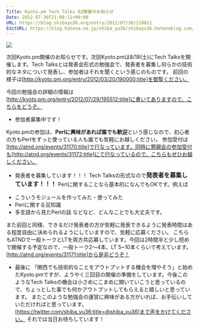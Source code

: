 ```yaml
---
Title: Kyoto.pm Tech Talks 02開催のお知らせ
Date: 2012-07-30T21:08:11+09:00
URL: https://blog.shibayu36.org/entry/2012/07/30/210811
EditURL: https://blog.hatena.ne.jp/shiba_yu36/shibayu36.hatenablog.com/atom/entry/12704591929888197764
---
```


<img src="https://dl.dropbox.com/u/6826498/kyotopm/logo.png" />

次回Kyoto.pm開催のお知らせです。次回Kyoto.pmは8/18(土)にTech Talksを開催します。Tech Talksとは発表会形式の勉強会で、発表者を募集し何らかの技術的なネタについて発表し、参加者はそれを聞くという感じのものです。
前回の様子は[http://kyoto.pm.org/entry/2012/03/20/190000:title]を御覧ください。

今回の勉強会の詳細の情報は[http://kyoto.pm.org/entry/2012/07/29/195512:title]に書いてありますので、こちらをどうぞ。

* 参加者募集中です！

Kyoto.pmの参加は、<strong>Perlに興味があれば誰でも歓迎</strong>という感じなので、初心者の方もPerlをずっと使っている人も誰でも気軽にお越しください。
参加受付は[http://atnd.org/events/31170:title]で行なっています。同時に懇親会の参加受付も[http://atnd.org/events/31172:title]にて行なっているので、こちらもぜひお越しください。

* 発表者を募集しています！！！
Tech Talksの形式なので<strong style="font-size:16px;">発表者を募集しています！！！</strong>
Perlに関することなら基本的になんでもOKです。例えば
- こういうモジュールを作ってみた・使ってみた
- Perlに関する豆知識
- 多言語から見たPerlの話
などなど、どんなことでも大丈夫です。

また前回と同様、できるだけ発表者の方が気軽に発表できるように発表時間はある程度自由に決められるようにしていますので、気軽に応募ください。
こちらもATNDで一般トークとLTを両方共応募しています。今回は2時間半と少し短めで開催する予定なので、一般トーク2〜4本、LT 5~10本くらいで考えています。
[http://atnd.org/events/31171:title]から是非どうぞ！

* 最後に
「関西でも技術的なことをアウトプットする機会を増やそう」と始めたKyoto.pmですが、ようやく三回目の開催の準備をしています。今後このようなTech Talksの機会は小さめにこまめに開いていこうと思っているので、ちょっとした事でも何かアウトプットしてもらえると嬉しいと思っています。
またこのような勉強会の運営に興味がある方がいれば、お手伝いしていただければと思っています。[https://twitter.com/shiba_yu36:title=@shiba_yu36]まで声をかけてください。
それでは当日お待ちしています！
